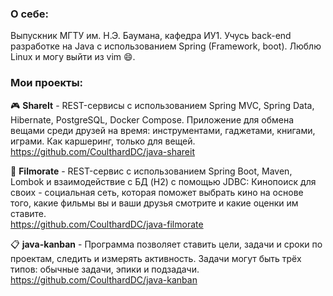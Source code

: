 ### О себе:
Выпускник МГТУ им. Н.Э. Баумана, кафедра ИУ1.
Учусь back-end разработке на Java с использованием Spring (Framework, boot).
Люблю Linux и могу выйти из vim 😄.

### Мои проекты:
🎮 **ShareIt** - REST-сервисы с использованием Spring MVC, Spring Data, Hibernate, PostgreSQL, Docker Compose.
Приложение для обмена вещами среди друзей на время: инструментами, гаджетами, книгами, играми. Как каршеринг, только для вещей.<br />
https://github.com/CoulthardDC/java-shareit

🎥 **Filmorate** - REST-сервис с использованием Spring Boot, Maven, Lombok и взаимодействие с БД (H2) с помощью JDBC: Кинопоиск для своих - социальная сеть, которая
поможет выбрать кино на основе того, какие фильмы вы и ваши друзья смотрите и какие оценки им ставите.<br />
https://github.com/CoulthardDC/java-filmorate

📋 **java-kanban** - Программа позволяет ставить цели, задачи и сроки по проектам, следить и измерять активность.
Задачи могут быть трёх типов: обычные задачи, эпики и подзадачи.<br />
https://github.com/CoulthardDC/java-kanban
